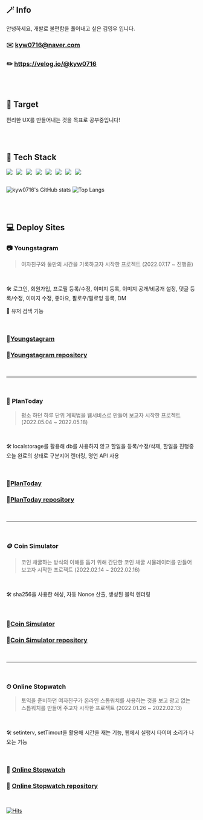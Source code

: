 ## 🪄 Info

안녕하세요, 개발로 불편함을 풀어내고 싶은 김영우 입니다.

### ✉️ kyw0716@naver.com

### ✏️ https://velog.io/@kyw0716

<br/>
<br/>

## 📌 Target

편리한 UX를 만들어내는 것을 목표로 공부중입니다!

<br/>
<br/>

## 📖 Tech Stack

<div style="display: flex; gap: 10px;">
    <img src="https://img.shields.io/badge/Next-black?style=for-the-badge&logo=next.js&logoColor=white" />
    <img src="https://img.shields.io/badge/typescript-%23007ACC.svg?style=for-the-badge&logo=typescript&logoColor=white" />
    <img src="https://img.shields.io/badge/react-%2320232a.svg?style=for-the-badge&logo=react&logoColor=%2361DAFB" />
    <img src="https://img.shields.io/badge/styled--components-DB7093?style=for-the-badge&logo=styled-components&logoColor=white" />
    <img src="https://img.shields.io/badge/HTML5-E34F26?style=for-the-badge&logo=html5&logoColor=white" />
    <img src="https://img.shields.io/badge/css3-%231572B6.svg?style=for-the-badge&logo=css3&logoColor=white" />
    <img src="https://img.shields.io/badge/JavaScript-F7DF1E?style=for-the-badge&logo=javascript&logoColor=black" />
    <img src="https://img.shields.io/badge/Firebase-039BE5?style=for-the-badge&logo=Firebase&logoColor=white"/>
</div>

<br/>

![kyw0716's GitHub stats](https://github-readme-stats.vercel.app/api?username=kyw0716&theme=dracula)
![Top Langs](https://github-readme-stats.vercel.app/api/top-langs?username=kyw0716&theme=dracula&layout=compact&exclude_repo=codingTest,love-master)

<br/>
<br/>

## 💻 Deploy Sites

### 📷 Youngstagram

> 여자친구와 둘만의 시간을 기록하고자 시작한 프로젝트 (2022.07.17 ~ 진행중)

<br/>

🛠️ 로그인, 회원가입, 프로필 등록/수정, 이미지 등록, 이미지 공개/비공개 설정, 댓글 등록/수정, 이미지 수정, 좋아요, 팔로우/팔로잉 등록, DM

📌 유저 검색 기능

<br/>

### 🔗[Youngstagram](https://youngstagram-demo.vercel.app)

### 📖[Youngstagram repository](https://github.com/kyw0716/Youngstagram)

<br/>

---

<br/>

### 📆 PlanToday

> 평소 하던 하루 단위 계획법을 웹서비스로 만들어 보고자 시작한 프로젝트 (2022.05.04 ~ 2022.05.18)

<br/>

🛠️ localstorage를 활용해 db를 사용하지 않고 할일을 등록/수정/삭제, 할일을 진행중 오늘 완료의 상태로 구분지어 렌더링, 명언 API 사용

<br/>

### 🔗[PlanToday](https://plan-today.netlify.app/)

### 📖[PlanToday repository](https://github.com/kyw0716/planToday)

<br/>

---

<br/>

### 🪙 Coin Simulator

> 코인 채굴하는 방식의 이해를 돕기 위해 간단한 코인 채굴 시뮬레이터를 만들어 보고자 시작한 프로젝트 (2022.02.14 ~ 2022.02.16)

<br/>

🛠️ sha256을 사용한 해싱, 자동 Nonce 산출, 생성된 블럭 렌더링

<br/>

### 🔗[Coin Simulator](https://coin-mining-simulator.netlify.app/)

### 📖[Coin Simulator repository](https://github.com/kyw0716/block-chain)

<br/>

---

<br/>

### ⏱ Online Stopwatch

> 토익을 준비하던 여자친구가 온라인 스톱워치를 사용하는 것을 보고 광고 없는 스톱워치를 만들어 주고자 시작한 프로젝트 (2022.01.26 ~ 2022.02.13)

<br/>

🛠️ setinterv, setTimout을 활용해 시간을 재는 기능, 웹에서 실행시 타이머 소리가 나오는 기능

<br/>

### 🔗 [Online Stopwatch](https://kyw0716.github.io/Stopwatch-online/)

### 📖 [Online Stopwatch repository](https://github.com/kyw0716/Stopwatch-online)

<br/>

[![Hits](https://hits.seeyoufarm.com/api/count/incr/badge.svg?url=https%3A%2F%2Fgithub.com%2Fkyw0716&count_bg=%2379C83D&title_bg=%23555555&icon=&icon_color=%23E7E7E7&title=hits&edge_flat=false)](https://hits.seeyoufarm.com)
